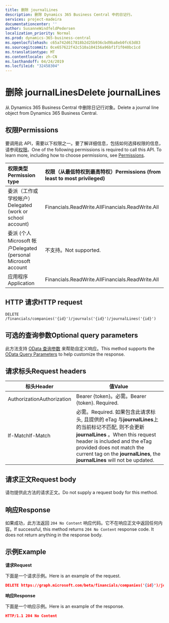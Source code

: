 ```yaml
---
title: 删除 journalLines
description: 删除 Dynamics 365 Business Central 中的日记行。
services: project-madeira
documentationcenter: ''
author: SusanneWindfeldPedersen
localization_priority: Normal
ms.prod: dynamics-365-business-central
ms.openlocfilehash: c65a742d617818b2d25b936cbd9ba8eb0fc63d83
ms.sourcegitcommit: 0ce657622f42c510a104156a96bf1f1f040bc1cd
ms.translationtype: MT
ms.contentlocale: zh-CN
ms.lasthandoff: 04/24/2019
ms.locfileid: "32458304"
---
```

# <a name="delete-journallines"></a><span data-ttu-id="a8c80-103">删除 journalLines</span><span class="sxs-lookup"><span data-stu-id="a8c80-103">Delete journalLines</span></span>
<span data-ttu-id="a8c80-104">从 Dynamics 365 Business Central 中删除日记行对象。</span><span class="sxs-lookup"><span data-stu-id="a8c80-104">Delete a journal line object from Dynamics 365 Business Central.</span></span>

## <a name="permissions"></a><span data-ttu-id="a8c80-105">权限</span><span class="sxs-lookup"><span data-stu-id="a8c80-105">Permissions</span></span>
<span data-ttu-id="a8c80-p101">要调用此 API，需要以下权限之一。要了解详细信息，包括如何选择权限的信息，请参阅[权限](/graph/permissions-reference)。</span><span class="sxs-lookup"><span data-stu-id="a8c80-p101">One of the following permissions is required to call this API. To learn more, including how to choose permissions, see [Permissions](/graph/permissions-reference).</span></span>

|<span data-ttu-id="a8c80-108">权限类型</span><span class="sxs-lookup"><span data-stu-id="a8c80-108">Permission type</span></span> |<span data-ttu-id="a8c80-109">权限（从最低特权到最高特权）</span><span class="sxs-lookup"><span data-stu-id="a8c80-109">Permissions (from least to most privileged)</span></span>|
|:---------------|:------------------------------------------|
|<span data-ttu-id="a8c80-110">委派（工作或学校帐户）</span><span class="sxs-lookup"><span data-stu-id="a8c80-110">Delegated (work or school account)</span></span>|<span data-ttu-id="a8c80-111">Financials.ReadWrite.All</span><span class="sxs-lookup"><span data-stu-id="a8c80-111">Financials.ReadWrite.All</span></span> |
|<span data-ttu-id="a8c80-112">委派 (个人 Microsoft 帐户</span><span class="sxs-lookup"><span data-stu-id="a8c80-112">Delegated (personal Microsoft account</span></span>|<span data-ttu-id="a8c80-113">不支持。</span><span class="sxs-lookup"><span data-stu-id="a8c80-113">Not supported.</span></span>|
|<span data-ttu-id="a8c80-114">应用程序</span><span class="sxs-lookup"><span data-stu-id="a8c80-114">Application</span></span>|<span data-ttu-id="a8c80-115">Financials.ReadWrite.All</span><span class="sxs-lookup"><span data-stu-id="a8c80-115">Financials.ReadWrite.All</span></span>|

## <a name="http-request"></a><span data-ttu-id="a8c80-116">HTTP 请求</span><span class="sxs-lookup"><span data-stu-id="a8c80-116">HTTP request</span></span>
```
DELETE /financials/companies('{id}')/journals('{id}')/journalLines('{id}')
```

## <a name="optional-query-parameters"></a><span data-ttu-id="a8c80-117">可选的查询参数</span><span class="sxs-lookup"><span data-stu-id="a8c80-117">Optional query parameters</span></span>
<span data-ttu-id="a8c80-118">此方法支持 [OData 查询参数](/graph/query-parameters) 来帮助自定义响应。</span><span class="sxs-lookup"><span data-stu-id="a8c80-118">This method supports the [OData Query Parameters](/graph/query-parameters) to help customize the response.</span></span>

## <a name="request-headers"></a><span data-ttu-id="a8c80-119">请求标头</span><span class="sxs-lookup"><span data-stu-id="a8c80-119">Request headers</span></span>
|<span data-ttu-id="a8c80-120">标头</span><span class="sxs-lookup"><span data-stu-id="a8c80-120">Header</span></span>          |<span data-ttu-id="a8c80-121">值</span><span class="sxs-lookup"><span data-stu-id="a8c80-121">Value</span></span>                     |
|----------------|--------------------------|
|<span data-ttu-id="a8c80-122">Authorization</span><span class="sxs-lookup"><span data-stu-id="a8c80-122">Authorization</span></span>   |<span data-ttu-id="a8c80-p102">Bearer {token}。必需。</span><span class="sxs-lookup"><span data-stu-id="a8c80-p102">Bearer {token}. Required.</span></span> |
|<span data-ttu-id="a8c80-125">If-Match</span><span class="sxs-lookup"><span data-stu-id="a8c80-125">If-Match</span></span>        |<span data-ttu-id="a8c80-126">必需。</span><span class="sxs-lookup"><span data-stu-id="a8c80-126">Required.</span></span> <span data-ttu-id="a8c80-127">如果包含此请求标头, 且提供的 eTag 与**journalLines**上的当前标记不匹配, 则不会更新**journalLines** 。</span><span class="sxs-lookup"><span data-stu-id="a8c80-127">When this request header is included and the eTag provided does not match the current tag on the **journalLines**, the **journalLines** will not be updated.</span></span> |

## <a name="request-body"></a><span data-ttu-id="a8c80-128">请求正文</span><span class="sxs-lookup"><span data-stu-id="a8c80-128">Request body</span></span>

<span data-ttu-id="a8c80-129">请勿提供此方法的请求正文。</span><span class="sxs-lookup"><span data-stu-id="a8c80-129">Do not supply a request body for this method.</span></span>

## <a name="response"></a><span data-ttu-id="a8c80-130">响应</span><span class="sxs-lookup"><span data-stu-id="a8c80-130">Response</span></span>

<span data-ttu-id="a8c80-p104">如果成功，此方法返回 ```204 No Content``` 响应代码。它不在响应正文中返回任何内容。</span><span class="sxs-lookup"><span data-stu-id="a8c80-p104">If successful, this method returns ```204 No Content``` response code. It does not return anything in the response body.</span></span>

## <a name="example"></a><span data-ttu-id="a8c80-133">示例</span><span class="sxs-lookup"><span data-stu-id="a8c80-133">Example</span></span>

<span data-ttu-id="a8c80-134">**请求**</span><span class="sxs-lookup"><span data-stu-id="a8c80-134">**Request**</span></span>

<span data-ttu-id="a8c80-135">下面是一个请求示例。</span><span class="sxs-lookup"><span data-stu-id="a8c80-135">Here is an example of the request.</span></span>

```json
DELETE https://graph.microsoft.com/beta/financials/companies('{id}')/journals('{id}')/journalLines('{id}')
```

<span data-ttu-id="a8c80-136">**响应**</span><span class="sxs-lookup"><span data-stu-id="a8c80-136">**Response**</span></span> 

<span data-ttu-id="a8c80-137">下面是一个响应示例。</span><span class="sxs-lookup"><span data-stu-id="a8c80-137">Here is an example of the response.</span></span> 

```json
HTTP/1.1 204 No Content
```
